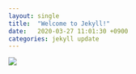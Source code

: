 ```yaml
---
layout: single
title:  "Welcome to Jekyll!"
date:   2020-03-27 11:01:30 +0900
categories: jekyll update
---
```

![](https://i.pinimg.com/280x280_RS/66/73/de/6673deaa7a1a179a6c87025377d93480.jpg)

